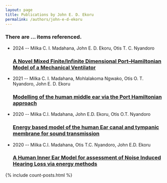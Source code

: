 ```yaml
---
layout: page
title: Publications by John E. D. Ekoru
permalink: /authors/john-e-d-ekoru
---
```


<h3 id="number-posts">There are ... items referenced.</h3>
<ul class="post-list">
<li><span class='post-meta'>2024 -- Milka C. I. Madahana, John E. D. Ekoru, Otis T. C. Nyandoro</span><h3><a class='post-link' href="{{ site.baseurl }}/a-novel-mixed-finite-infinite-dimensional-port-hamiltonian-model-of-a-mechanical-ventilator">A Novel Mixed Finite/Infinite Dimensional Port–Hamiltonian Model of a Mechanical Ventilator</a></h3></li>
<li><span class='post-meta'>2021 -- Milka C. I. Madahana, Mohlalakoma Ngwako, Otis O. T. Nyandoro, John E. D. Ekoru</span><h3><a class='post-link' href="{{ site.baseurl }}/modelling-of-the-human-middle-ear-via-the-port-hamiltonian-approach">Modelling of the human middle ear via the Port Hamiltonian approach</a></h3></li>
<li><span class='post-meta'>2020 -- Milka C.I. Madahana, John E.D. Ekoru, Otis O.T. Nyandoro</span><h3><a class='post-link' href="{{ site.baseurl }}/energy-based-model-of-the-human-ear-canal-and-tympanic-membrane-for-sound-transmission">Energy based model of the human Ear canal and tympanic membrane for sound transmission</a></h3></li>
<li><span class='post-meta'>2020 -- Milka C.I. Madahana, Otis T.C. Nyandoro, John E.D. Ekoru</span><h3><a class='post-link' href="{{ site.baseurl }}/a-human-inner-ear-model-for-assessment-of-noise-induced-hearing-loss-via-energy-methods">A Human Inner Ear Model for assessment of Noise Induced Hearing Loss via energy methods</a></h3></li>

</ul>
{% include count-posts.html %}
